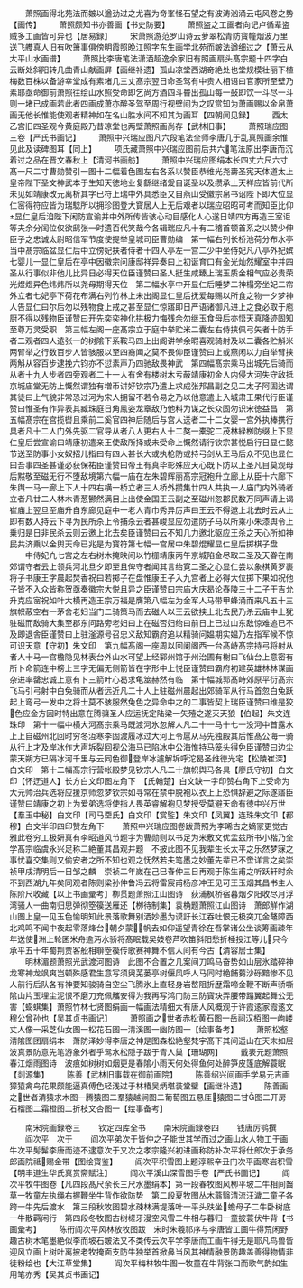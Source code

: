 <!-- { "loadSidebar": true } -->
　　萧照画得北苑法而皴以遒劲过之尤喜为竒峯怪石望之有波涛汹涌云屯风卷之势【画传】
　　萧照颇知书亦善画【书史防要】
　　萧照盗之工画者向记卢循辈盗贼多工画皆可异也【居易録】
　　宋萧照游范罗山诗云萝翠松青防寳幢烟波万里送飞艭真人旧有吹箫事俱傍明霞照晚江照字东生画学北苑而皴法遒细过之【萧云从太平山水画谱】
　　萧照比李唐笔法潇洒超逸余家旧有照画扇头髙宗题十四字白云断处斜阳转几曲青山献画屏【画继补遗】孤山凉堂西湖竒絶处也堂规模壮丽下植梅数百株以备游幸堂成有素堵几三丈髙宗翌日命圣驾有中贵人相语曰官家所至壁乃素耶亟命御前萧照往绘山水照受命即乞尚方酒四斗昬出孤山每一鼔即饮一斗尽一斗则一堵已成画若此者四画成萧亦醉圣驾至周行视壁间为之叹赏知为萧画赐以金帛萧画无他长惟能使观者精神如在名山胜水间不知其为画耳【四朝闻见録】
　　西太乙宫旧四圣观今黄庭殿乃昔凉堂也两壁萧照画尚存【武林旧事】
　　萧照瑞应图三卷【严氏书画记】
　　萧照中兴瑞应图凡六段笔法全师李唐几于乱真照画余惟见此及读碑图耳【同上】
　　项氏藏萧照中兴瑞应图前后共六笔法原出李唐而沉着过之品在晋文春秋上【清河书画舫】
　　萧照中兴瑞应图绢本长四丈六尺六寸髙一尺二寸曹勋赞引一图十二幅着色图左右各系以赞臣恭维光尧夀圣宪天体道太上皇帝陛下圣文神武本于生知天徳地业复繇继绪爰自诞圣以及缵承上天祥应皆前代所未见如靖康改元离析其字已符上瑞中外具悉臣又自燕山受徽宗帛书诏陛下即大位显仁宻得符应皆为瑞騐所以拥珍图登大寳居人上无后艰者以瑞应昭昭可考而知臣比仰显仁皇后洎陛下闲防宣谕并中外所传皆骇心动目感化人心遂日靖四方再造王室讵等夫余分闰位仅欲鸱张一时遗百代笑哉今各辑瑞应凡十有二稽首顿首系之以赞少伸臣子之忠诚太尉昭信军节度使提举皇城司臣曹勋编　第一幅右列长桥池荷分布水亭当中髙宗临盆显仁后中立傍妃扶者侍者十四人亭左一宫二少中坐侍妃凡八亭外妃嫔七婴儿一显仁皇后在亭中因徽宗问康邸祥异奏曰上初诞育口有金光灿然耀室中并四圣从行事似非他儿比异日必得天位臣谨赞曰圣人挺生咸臻上瑞玉质金相气应必贵荣光煜煜异色炜炜所以尧母期得天位　第二幅水亭中开显仁后睡梦二神榻旁坐妃二帘外立者七妃亭下荷花布满右列竹林上未出阁显仁皇后抚爱每赐以所食之物一夕梦神人告显仁曰尔后勿以残物食上戒之甚至显仁惊寤即日严语诸御凡进上之食必取于庖厨不得以残物臣谨赞曰开先奕奕神化拱极力悔残余勿继玉食母后亦悟天真降迹固知至尊万灵受职　第三幅左阁一座髙宗立于庭中举贮米二囊左右侍挟佩弓矢者十防手者二观者四人逺张一的树隂下系鞍马四上出阁讲学余暇喜观骑射及以二囊各贮斛米两臂举之行数百步人皆骇服以至四裔闻之莫不畏仰臣谨赞曰上或燕闲以力自举臂挟两斛从容百步逮挽六钧亦不愆素声乃四驰敌畏神武　第四幅髙宗乘马出城先后骑而从者十九人步者四旁观者二十一人有舍有楼树木亏蔽靖康初金人内侵大河失守敌抵京城庙堂无防上慨然谓独有増币讲好钦宗乃遣上求成张邦昌副之见二太子阿固达谓其徒曰上气貌非常恐过河为宋人拥留不若令易之乃以他意遣上入城肃王果代行臣谨赞曰惟圣有作异表其臧珠庭日角鳯姿龙章敌乃他料为谋之长众固勿识宋徳益昌　第五幅髙宗在宫揽辔且乘前二奚官四神后随后与宫人送者二十二女婴一宫外执棒携行具者凡十二人门外先驱二官导从者八人更右人十二獒一橐驼二茂林緑栁防缀上下显仁皇后尝宣谕曰靖康初遣亲王使敌所择或未受命上慨然请行钦宗甚悦启行日显仁懿节送至防事小女奴招儿指曰有四人甚长大或执枪防或持弓剑从王马后众不见也显仁曰吾事四圣甚谨必获保祐臣谨赞曰帝王有真毕彰殊应天心既卜防以上圣凡目莫观母后黙敬至磁无行不堕敌境第六幅一庙在左朱碧辉丽髙宗冠袍升立廊上从臣十六廊下朱舆一马一廊上下人十四右横一桥立者三人桥外攒集廿四人共执一人庙门内外骑者立者凡廿二人林木青葱鬰然满目上出使金国王云副之至磁州忽郡民数万同声请上谒崔庙上翌旦至庙升自东廊见庭中一老人青巾秀异厉声曰王云不得邀上北去时云从上即有数人持云下寻为民所杀上令捕杀云者甚峻显应勿遣防子马以所乘小朱漆舆令上乗归是日非民杀云则云邀上北去矣臣谨赞曰云不知几力邀北驱应王杀之天心所如神民共济乗以金舆天命已兆是为寳符第七幅一宫居中朱碧焜耀显仁皇后掷棋子盘
　　中侍妃凢七宫之左右树木掩映间以竹栅靖康丙午京城陷金尽取二圣及天眷在南郊谓守者云上领兵河北旦夕即至且俾守者闻其言绐寛二圣之心显仁尝以象棋黄罗裹将子书康王字晨起焚香祝曰若掷子在盘惟康王子入九宫者上必得大位掷下果如祝他子皆不入众皆称贺亟奏徽宗大悦且异之臣谨赞曰宗庙大庆曷论舂陵三十二子干吉允升克应宻祝如叶大横再造王宗万福是膺第八幅左为金军人马带甲蜂涌而来凡五十三旗帜蔽空右一茅舍老妇当门二骑策马而去磁人以王云欲挟上北去民乃杀云庙中上犹驻磁而敌骑大集至郡东问路旁老妇曰上在磁否妇绐曰前日上已过山东敌惊难追已不及即退舎臣谨赞曰上驻滏源号召忠义敌知霸府追以精骑问媪期实媪乃左指军候不惊可识天意【守初】朱文印　第九幅髙阁一座周以回阑阁西一台髙峙髙宗持弓将射从者人十马一宫檐隐见林表台外山水可望上经郓州馆于州治圃有榭曰飞仙台上意密有所卜命箭连中榜上三字无偏无侧箭皆在字形中上悦臣谨赞曰霸府初建英雄林林谋画杂进率罄忠诚上意有卜三箭叶心曷求龟筮赫然有临　第十幅城郭髙峙郊原平衍髙宗飞马引弓射中白兔骑而从者远近凡二十人上驻磁州晨起出郊骑军从行马首忽白兔跃起上弯弓一发中之将士莫不骇服然兔色之异命中之的二事皆契上瑞臣谨赞曰维是狡色应金方因时特出意在腾骧圣人应运抚定陆梁一矢殪之遂灭天狼【伯起】朱文连珠印　第十一幅中横大河髙宗乘马既渡河氷忽解人凡二十一马十七一没河中首露水上上自磁州北回时穷冬沍寒李固渡履冰过大河上令扈从马先独殿其后惟髙公海一骑从行上才及岸冰作大声坼裂回视公海马已陷冰中公海惟持马笼头得免臣谨赞曰边尘蒙天朔方已隔冰河千里与云同色御登岸冰遽解坼呼沱曷圣维徳光宅【松陵崔深】白文印　第十二幅髙宗行营帐殿梦见钦宗人凡二十旗帜舆马各具【廖氏守初】白文印【怀迂道人】长方白文印图左角下　【氏翰楚】白文缺一字印赞右角下上受命为大元帅治兵选将应援京师忽梦钦宗如寻常在禁中脱袍以衣上上恐惧辞避之际遂寤臣谨赞曰靖康之初上为爱弟选将使指人畏英睿解袍见梦授受莫避天命有徳中兴万世【羣玉中秘】白文印【司马垔氏】白文印【赏鍳】朱文印【凤翼】连珠朱文印【都穆】白文半印四印赞左角下
　　萧照中兴瑞应图卷跋萧照为李晞古之嫡冡更觉古雅此卷穷工极妍真有李昭道风节题字为曹勋则以书足为米敷文优孟兹所书小楷乃全学髙宗临虞永兴足称二絶董其昌观并题　不披此图不见我辈生长太平之乐然梦寐之事忧喜交集则又偷安者之所不知也观之怃然若夫笔墨之妙董先辈已不啻详言之矣崇祯甲戌清明后一日邹之麟　崇祯二年嵗在己巳春仲三日再观于陈生甫之听跃轩时余不到西湖九年矣同观者陈则梁孙仲鲁冯云将雷宸甫杨彦冲王见可王玉烟其昌书主人陈阶尺收藏【以上书画彚考】栁贯题萧照江山图诗　荻浦枫桥宿暮烟夕阳收尽月浮湾骚人一曲南归思弹彻箜篌送雁还【栁待制集】袁桷题萧照江山图诗　萧郎觧作湖山图上皇一见玉色愉明知此景落歌舞别洒妙墨为谟訏长江吞吐恨无极突兀金鼇障西北鸡鸣不闻中夜起零落烽台朝夕蒙帆去如仰遥望青徐在吾掌诸公坐谈筹画疎年年送使洲上轮囷米舟逾沔水骄将髙眠载吴妓卷芦吹笛斜阳愁折棰投江等儿只今承平五十年蜀荆贾客舩相聨箜篌传歌赛神舞不信人间有今古【清容居士集】
　　明林湄题萧照光武渡河图诗　此图不合置之几案间刀鸣马奋势如山层氷踏碎神龙寒神龙飒爽岂顿殊感君生意写须臾芜蒌亭树偃风呼人马同时絶餔蒭沙砾黯惨不见人前行后队各有神要知骏骑自空尘飞腾氷上直轻身岩嶅阻折歴霜啼金鞭不断声骄嘶隂山片玉埋尘泥恨不磨刀充佩觿安得为我再写鸿门防三防寳玦弄腰带蹋翼起舞公无害【蟛蜞集】萧照竹林七贤图绢画一幅画法精细大有唐人风概观于许霞逺家霞逺文穆公曾孙也【吴其贞书画记】
　　萧照画之世者赤松黄石图一岳祠汉栢图一岣嵝丈人像一采芝仙女图一松花石图一清溪图一幽防图一【绘事备考】
　　萧照松壑清隂图团扇绢本　萧防泽妙得李唐之神是图森松絶壑梵宇髙下其间遥山在天末如层波真景防意先笔游象外者乎鸳水松隠子跋于青人巢【珊瑚网】
　　戴表元题萧照春江烟雨图诗　波痕如树树如烟更是春隂小雨天何处得鱼何处醉笋皮篷底解蓑眠【剡源集】
　　陈善【武林旧事载在御前画院】
　　陈善绍兴间画手学易元吉画獐猿禽鸟花果颇能逼真傅色轻浅过于林椿吴炳堪装堂壁【画继补遗】
　　陈善画之世者清猿求木图一腾猿图二羣猿越涧图二葡萄图五悬厓猿图二甘图二开房石榴图二霜橙图二折枝文杏图一【绘事备考】



　　南宋院画録卷三
　　钦定四库全书
　　南宋院画録卷四
　　钱唐厉鹗撰
　　阎次平　次于
　　阎次平弟次于皆仲之子能世其学而过之画山水人物工于画牛次平髣髴李唐而迹不逮意次于又次之孝宗隆兴初进画称防补次平将仕郎次于承务郎画院祗赐金带【图绘寳鉴】
　　阎次平积雪图上题淳熙辛丑门次平画寒岩积雪【明丰道生华氏真赏斋赋注】
　　阎次平溪山深雪图手卷【严氏书画记】
　　阎次平牧牛图卷【凡四段髙尺余长三尺水墨绢本】第一段春牧图风栁平坡二牛相间齧草一牧童左执绳右握鞭坐牛背作欲防势　第二段夏牧图丛木蓊翳清流汪濊二童子各跨一牛先后渡水　第三段秋牧图碧水疎林满堤落叶一平头趺坐蟾母子二牛卧树底一牛散羁闲行　第四段冬牧图古树槎牙漫空风雪二牛相与暮归一童披蓑伏牛背【书画彚考】
　　陈衎阎次平风林放牧图跋　宋时朱羲祁序与李唐皆工画牛得荒闲野趣古树木笔墨絶似李而坡石皴法又不类传云次平学李唐而工画牛得无是耶凡鸟兽皆迎风立画上树叶离披老牧掩面支防牛独举首掀鼻当风其神情融景防趣盖善得物情非徒粉绘也【大江草堂集】
　　阎次平梅林牧牛图一牧童在牛背张口而歌气韵如生用笔亦秀【吴其贞书画记】
